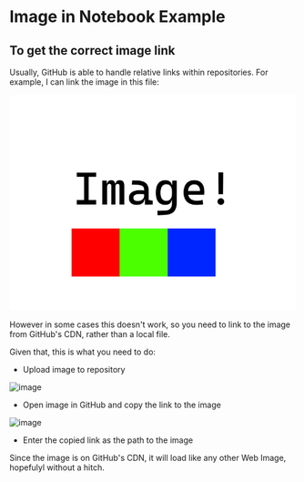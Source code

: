 # Image in Notebook Example
## To get the correct image link
Usually, GitHub is able to handle relative links within repositories. For example, I can link the image in this file:

![local path test](image.png)

However in some cases this doesn't work, so you need to link to the image from GitHub's CDN, rather than a local file.

Given that, this is what you need to do:

 - Upload image to repository

![image](https://user-images.githubusercontent.com/123095472/218782377-b6c72164-6072-47a4-a53f-8f2aa85c7c88.png)

 - Open image in GitHub and copy the link to the image

![image](https://user-images.githubusercontent.com/123095472/218782754-99e50795-92c8-42ba-be00-4032fc429391.png)

 - Enter the copied link as the path to the image

Since the image is on GitHub's CDN, it will load like any other Web Image, hopefulyl without a hitch.
